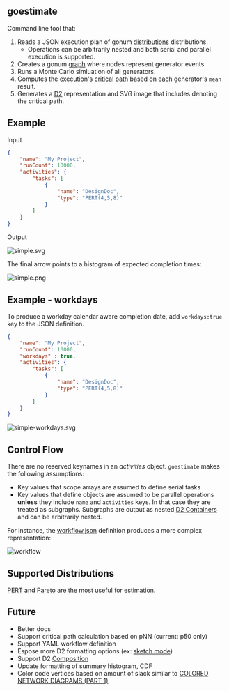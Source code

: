 ## goestimate

Command line tool that:

1. Reads a JSON execution plan of gonum [distributions](https://pkg.go.dev/gonum.org/v1/gonum/stat/distuv) distributions.
    - Operations can be arbitrarily nested and both serial and parallel execution is supported. 
2. Creates a gonum [graph](https://pkg.go.dev/gonum.org/v1/gonum/graph) where nodes represent generator events.
3. Runs a Monte Carlo simluation of all generators.
4. Computes the execution's [critical path](https://en.wikipedia.org/wiki/Critical_path_method) based on each
    generator's `mean` result. 
5. Generates a [D2](https://d2lang.com/) representation and SVG image that includes denoting the critical path.

## Example

Input

```json
{
    "name": "My Project",
    "runCount": 10000,
    "activities": {
        "tasks": [
            {
                "name": "DesignDoc",
                "type": "PERT(4,5,8)"
            }
        ]
    }
}
```

Output

![simple.svg](./examples/simple.svg)

The final arrow points to a histogram of expected completion times:

![simple.png](./examples/simple.png)

## Example - workdays

To produce a workday calendar aware completion date, add `workdays:true` key to the JSON definition.

```json
{
    "name": "My Project",
    "runCount": 10000,
    "workdays" : true,
    "activities": {
        "tasks": [
            {
                "name": "DesignDoc",
                "type": "PERT(4,5,8)"
            }
        ]
    }
}
```

![simple-workdays.svg](./examples/simple-workdays.svg)

## Control Flow

There are no reserved keynames in an _activities_ object. `goestimate` makes
the following assumptions:

- Key values that scope arrays are assumed to define serial tasks
- Key values that define objects are assumed to be parallel operations **unless** they
    include `name` and `activities` keys. In that case they are treated as subgraphs.
    Subgraphs are output as nested [D2 Containers](https://d2lang.com/tour/containers/)
    and can be arbitrarily nested.

For instance, the [workflow.json](https://raw.githubusercontent.com/mweagle/goestimate/main/examples/workflow.json)
definition produces a more complex representation:

![workflow](./examples/workflow.svg)

## Supported Distributions

[PERT](https://en.wikipedia.org/wiki/PERT_distribution) and [Pareto](https://en.wikipedia.org/wiki/Pareto_distribution)
are the most useful for estimation.

## Future

- Better docs
- Support critical path calculation based on pNN (current: p50 only)
- Support YAML workflow definition
- Espose more D2 formatting options (ex: [sketch mode](https://d2lang.com/tour/sketch/))
- Support D2 [Composition](https://d2lang.com/tour/composition)
- Update formatting of summary histogram, CDF
- Color code vertices based on amount of slack similar to 
    [COLORED NETWORK DIAGRAMS (PART 1)](https://caipirinha.spdns.org/wp/?p=565) 